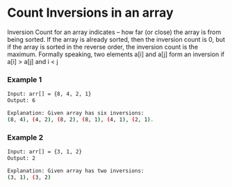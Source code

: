 # Count Inversions in an array

Inversion Count for an array indicates – how far (or close) the array is from being sorted. If the array is already sorted, then the inversion count is 0, but if the array is sorted in the reverse order, the inversion count is the maximum. 
Formally speaking, two elements a[i] and a[j] form an inversion if a[i] > a[j] and i < j 

### Example 1
```sh
Input: arr[] = {8, 4, 2, 1}
Output: 6

Explanation: Given array has six inversions:
(8, 4), (4, 2), (8, 2), (8, 1), (4, 1), (2, 1).
```

### Example 2
```sh
Input: arr[] = {3, 1, 2}
Output: 2

Explanation: Given array has two inversions:
(3, 1), (3, 2)
```
